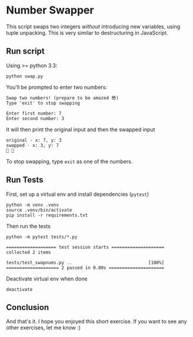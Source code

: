 # Number Swapper

This script swaps two integers _without_ introducing new variables, using tuple unpacking. This is very similar to destructuring in JavaScript.

## Run script

Using >= python 3.3:

```
python swap.py
```

You'll be prompted to enter two numbers:

```
Swap two numbers! (prepare to be amazed 😎)
Type 'exit' to stop swapping

Enter first number: 7
Enter second number: 3
```

It will then print the original input and then the swapped input

```
original - x: 7, y: 3
swapped - x: 3, y: 7
💃 🕺
```

To stop swapping, type `exit` as one of the numbers.

## Run Tests

First, set up a virtual env and install dependencies (`pytest`)

```
python -m venv .venv
source .venv/bin/activate
pip install -r requirements.txt
```

Then run the tests

```
python -m pytest tests/*.py

=================== test session starts ====================
collected 2 items

tests/test_swapnums.py ..                             [100%]
==================== 2 passed in 0.00s =====================
```

Deactivate virtual env when done

```
deactivate
```

## Conclusion

And that's it. I hope you enjoyed this short exercise. If you want to see any other exercises, let me know :)
